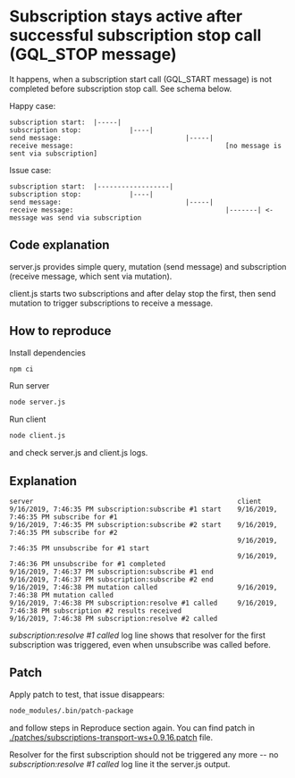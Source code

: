# Subscription stays active after successful subscription stop call (GQL_STOP message) 
It happens, when a subscription start call (GQL_START message) is not completed before subscription stop call.
See schema below. 

Happy case:

```
subscription start:  |-----|
subscription stop:            |----|
send message:                               |-----|
receive message:                                      [no message is sent via subscription]
```

Issue case:

```
subscription start:  |------------------|
subscription stop:            |----|
send message:                               |-----|
receive message:                                      |-------| <- message was send via subscription
```

## Code explanation
server.js provides simple query, mutation (send message) and subscription (receive message, which sent via mutation).

client.js starts two subscriptions and after delay stop the first, then send mutation to trigger subscriptions to 
receive a message. 

## How to reproduce
Install dependencies
```bash
npm ci
```

Run server
```bash
node server.js
```

Run client
```bash
node client.js
```

and check server.js and client.js logs.

## Explanation
```
server                                                   client
9/16/2019, 7:46:35 PM subscription:subscribe #1 start    9/16/2019, 7:46:35 PM subscribe for #1
9/16/2019, 7:46:35 PM subscription:subscribe #2 start    9/16/2019, 7:46:35 PM subscribe for #2
                                                         9/16/2019, 7:46:35 PM unsubscribe for #1 start
                                                         9/16/2019, 7:46:36 PM unsubscribe for #1 completed
9/16/2019, 7:46:37 PM subscription:subscribe #1 end
9/16/2019, 7:46:37 PM subscription:subscribe #2 end
9/16/2019, 7:46:38 PM mutation called                    9/16/2019, 7:46:38 PM mutation called
9/16/2019, 7:46:38 PM subscription:resolve #1 called     9/16/2019, 7:46:38 PM subscription #2 results received
9/16/2019, 7:46:38 PM subscription:resolve #2 called
```

_subscription:resolve #1 called_ log line shows that resolver for the first subscription was triggered, even when unsubscribe was called before.

## Patch
Apply patch to test, that issue disappears:
```bash
node_modules/.bin/patch-package
```
and follow steps in Reproduce section again. You can find patch in [./patches/subscriptions-transport-ws+0.9.16.patch](./patches/subscriptions-transport-ws+0.9.16.patch) file.

Resolver for the first subscription should not be triggered any more -- no _subscription:resolve #1 called_ log line it the server.js output.

